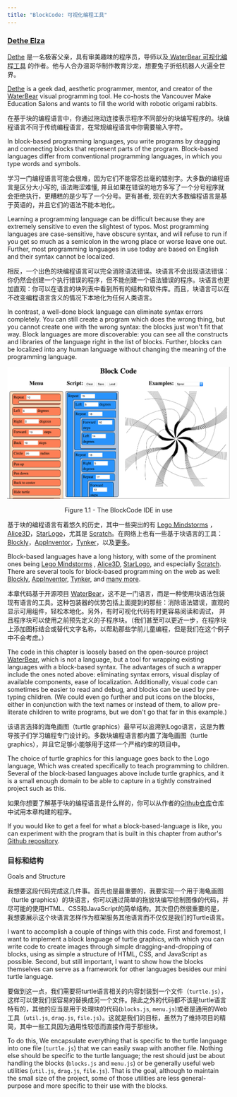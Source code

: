 ```yaml
---
title: "BlockCode: 可视化编程工具"
---
```



### [Dethe Elza](https://twitter.com/dethe)


[Dethe](https://twitter.com/dethe) 是一名极客父亲，具有审美趣味的程序员，导师以及[ WaterBear 可视化编程工具](http://waterbearlang.com/) 的作者。他与人合办温哥华制作教育沙龙，想要兔子折纸机器人火遍全世界。

[Dethe](https://twitter.com/dethe) is a geek dad, aesthetic programmer, mentor, and creator of the [WaterBear](http://waterbearlang.com/) visual programming tool. He co-hosts the Vancouver Make Education Salons and wants to fill the world with robotic origami rabbits.


在基于块的编程语言中，你通过拖动连接表示程序不同部分的块编写程序的。块编程语言不同于传统编程语言，在常规编程语言中你需要输入字符。

In block-based programming languages, you write programs by dragging and connecting blocks that represent parts of the program. Block-based languages differ from conventional programming languages, in which you type words and symbols.


学习一门编程语言可能会很难，因为它们不能容忍丝毫的错别字。大多数的编程语言是区分大小写的, 语法晦涩难懂, 并且如果在错误的地方多写了一个分号程序就会拒绝执行，更糟糕的是少写了一个分号。更有甚者, 现在的大多数编程语言是基于英语的，并且它们的语法不能本地化。

Learning a programming language can be difficult because they are extremely sensitive to even the slightest of typos. Most programming languages are case-sensitive, have obscure syntax, and will refuse to run if you get so much as a semicolon in the wrong place or worse leave one out. Further, most programming languages in use today are based on English and their syntax cannot be localized.


相反，一个出色的块编程语言可以完全消除语法错误。块语言不会出现语法错误：你仍然会创建一个执行错误的程序，但不能创建一个语法错误的程序。块语言也更加直观：你可以在语言的块列表中看到所有的结构和软件库。而且，块语言可以在不改变编程语言含义的情况下本地化为任何人类语言。

In contrast, a well-done block language can eliminate syntax errors completely. You can still create a program which does the wrong thing, but you cannot create one with the wrong syntax: the blocks just won't fit that way. Block languages are more discoverable: you can see all the constructs and libraries of the language right in the list of blocks. Further, blocks can be localized into any human language without changing the meaning of the programming language.


![Figure 1.1 - The BlockCode IDE in use](./01_blockCode/figure_1-1.png)
<center>Figure 1.1 - The BlockCode IDE in use</center>


基于块的编程语言有着悠久的历史，其中一些突出的有 [Lego Mindstorms](http://www.lego.com/en-us/mindstorms/) ，[Alice3D](https://www.alice.org/)，[StarLogo](https://education.mit.edu/project/starlogo-tng/)，尤其是 [Scratch](http://scratch.mit.edu/)。在网络上也有一些基于块语言的工具：[Blockly](https://developers.google.com/blockly/)，[AppInventor](http://appinventor.mit.edu/)，[Tynker](https://www.tynker.com/)，以及[更多](https://zh.wikipedia.org/wiki/%E8%A6%96%E8%A6%BA%E5%8C%96%E7%A8%8B%E5%BC%8F%E8%A8%AD%E8%A8%88%E8%AA%9E%E8%A8%80)。

Block-based languages have a long history, with some of the prominent ones being [Lego Mindstorms](http://www.lego.com/en-us/mindstorms/) , [Alice3D](https://www.alice.org/), [StarLogo](https://education.mit.edu/project/starlogo-tng/), and especially [Scratch](http://scratch.mit.edu/). There are several tools for block-based programming on the web as well: [Blockly](https://developers.google.com/blockly/), [AppInventor](http://appinventor.mit.edu/), [Tynker](https://www.tynker.com/), and [many more](https://en.wikipedia.org/wiki/Visual_programming_language).


本章代码基于开源项目 [WaterBear](http://waterbearlang.com/)，这不是一门语言，而是一种使用块语法包装现有语言的工具。这种包装器的优势包括上面提到的那些：消除语法错误，直观的显示可用组件，轻松本地化。另外，有时可视化代码有时更容易阅读和调试， 并且程序块可以使用之前预先定义的子程序块。（我们甚至可以更近一步，在程序块上添加图标结合或替代文字名称，以帮助那些学前儿童编程，但是我们在这个例子中不会考虑。）

The code in this chapter is loosely based on the open-source project [WaterBear](http://waterbearlang.com/), which is not a language, but a tool for wrapping existing languages with a block-based syntax. The advantages of such a wrapper include the ones noted above: eliminating syntax errors, visual display of available components, ease of localization. Additionally, visual code can sometimes be easier to read and debug, and blocks can be used by pre-typing children. (We could even go further and put icons on the blocks, either in conjunction with the text names or instead of them, to allow pre-literate children to write programs, but we don't go that far in this example.)


该语言选择的海龟画图（turtle graphics）最早可以追溯到Logo语言，这是为教导孩子们学习编程专门设计的。多数块编程语言都内置了海龟画图（turtle graphics），并且它足够小能够用于这样一个严格约束的项目中。

The choice of turtle graphics for this language goes back to the Logo language, Which was created specifically to teach programming to children. Several of the block-based languages above include turtle graphics, and it is a small enough domain to be able to capture in a tightly constrained project such as this.

如果你想要了解基于块的编程语言是什么样的，你可以从作者的[Github仓库](https://dethe.github.io/500lines/blockcode/)仓库中试用本章构建的程序。

If you would like to get a feel for what a block-based-language is like, you can experiment with the program that is built in this chapter from author's [Github repository](https://dethe.github.io/500lines/blockcode/).


### 目标和结构
Goals and Structure


我想要这段代码完成这几件事。首先也是最重要的，我要实现一个用于海龟画图（turtle graphics）的块语言，你可以通过简单的拖放块编写绘制图像的代码，并尽可能的使用HTML、CSS和JavaScript的简单结构。其次但仍然很重要的是， 我想要展示这个块语言怎样作为框架服务其他语言而不仅仅是我们的Turtle语言。

I want to accomplish a couple of things with this code. First and foremost, I want to implement a block language of turtle graphics, with which you can write code to create images through simple dragging-and-dropping of blocks, using as simple a structure of HTML, CSS, and JavaScript as possible. Second, but still important, I want to show how the blocks themselves can serve as a framework for other languages besides our mini turtle language.


要做到这一点，我们需要将turtle语言相关的内容封装到一个文件（`turtle.js`），这样可以使我们很容易的替换成另一个文件。除此之外的代码都不该是turtle语言特有的，其他的应当是用于处理块的代码(`blocks.js`, `menu.js`)或者是通用的Web工具（`util.js`, `drag.js`, `file.js`）。这就是我们的目标，虽然为了维持项目的精简，其中一些工具因为通用性较低而直接作用于那些块。

To do this, We encapsulate everything that is specific to the turtle language into one file (`turtle.js`) that we can easily swap with another file. Nothing else should be specific to the turtle language; the rest should just be about handling the blocks (`blocks.js` and `menu.js`) or be generally useful web utilities (`util.js`, `drag.js`, `file.js`). That is the goal, although to maintain the small size of the project, some of those utilities are less general-purpose and more specific to their use with the blocks.
